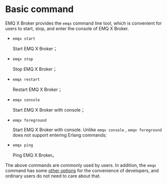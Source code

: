 # Basic command

EMQ X Broker provides the `emqx` command line tool, which is convenient for users to start, stop, and enter the console of EMQ X Broker.

+   `emqx start`

    Start EMQ X Broker；

+   `emqx stop`

    Stop EMQ X Broker；

+   `emqx restart`

    Restart EMQ X Broker；

+   `emqx console`

    Start EMQ X Broker with console；

+   `emqx foreground`

    Start EMQ X Broker with console. Unlike `emqx console` , `emqx foreground` does not support entering Erlang commands;

+   `emqx ping`

    Ping EMQ X Broker。

The above commands are commonly used by users. In addition, the `emqx` command has some [other options](../advanced/cli.md) for the convenience of developers, and ordinary users do not need to care about that.